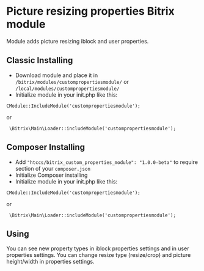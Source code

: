 # Picture resizing properties Bitrix module

Module adds picture resizing iblock and user properties.

## Classic Installing

* Download module and place it in `/bitrix/modules/custompropertiesmodule/` or `/local/modules/custompropertiesmodule/`
* Initialize module in your init.php like this:

```
CModule::IncludeModule('custompropertiesmodule');
```

or

```
 \Bitrix\Main\Loader::includeModule('custompropertiesmodule');
```

## Composer Installing

* Add `"htccs/bitrix_custom_properties_module": "1.0.0-beta"` to require section of your `composer.json`
* Initialize Composer installing
* Initialize module in your init.php like this:

```
CModule::IncludeModule('custompropertiesmodule');
```

or

```
 \Bitrix\Main\Loader::includeModule('custompropertiesmodule');
```


## Using

You can see new property types in iblock properties settings and in user properties settings.
You can change resize type (resize/crop) and picture height/width in properties settings.